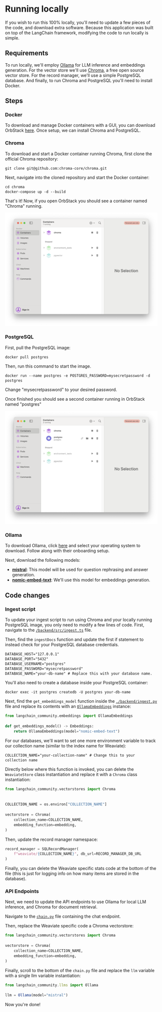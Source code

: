# Running locally

If you wish to run this 100% locally, you'll need to update a few pieces of the code, and download extra software. Because this application was built on top of the LangChain framework, modifying the code to run locally is simple.

## Requirements

To run locally, we'll employ [Ollama](https://ollama.com) for LLM inference and embeddings generation. For the vector store we'll use [Chroma](https://www.trychroma.com/), a free open source vector store. For the record manager, we'll use a simple PostgreSQL database. And finally, to run Chroma and PostgreSQL you'll need to install Docker.

## Steps

### Docker

To download and manage Docker containers with a GUI, you can download OrbStack [here](https://orbstack.dev/download). Once setup, we can install Chroma and PostgreSQL.

### Chroma

To download and start a Docker container running Chroma, first clone the official Chroma repository:

```shell
git clone git@github.com:chroma-core/chroma.git
```

Next, navigate into the cloned repository and start the Docker container:

```shell
cd chroma
docker-compose up -d --build
```

That's it! Now, if you open OrbStack you should see a container named "Chroma" running.

![Chroma Container](./assets/images/orbstack_running_chroma.png)

### PostgreSQL

First, pull the PostgreSQL image:

```shell
docker pull postgres
```

Then, run this command to start the image.

```shell
docker run --name postgres -e POSTGRES_PASSWORD=mysecretpassword -d postgres
```

Change "mysecretpassword" to your desired password.

Once finished you should see a second container running in OrbStack named "postgres"

![Chroma and PostgreSQL Container](./assets/images/orbstack_running_chroma_pgsql.png)

### Ollama

To download Ollama, click [here](https://ollama.com/download) and select your operating system to download. Follow along with their onboarding setup.

Next, download the following models:

- [**mistral**](https://ollama.com/library/mistral): This model will be used for question rephrasing and answer generation.
- [**nomic-embed-text**](https://ollama.com/library/nomic-embed-text): We'll use this model for embeddings generation.

## Code changes

### Ingest script

To update your ingest script to run using Chroma and your locally running PostgreSQL image, you only need to modify a few lines of code. First, navigate to the [`/backend/src/ingest.ts`](/backend/src/ingest.ts) file.

Then, find the `ingestDocs` function and update the first if statement to instead check for your PostgreSQL database credentials.

```shell
DATABASE_HOST="127.0.0.1"
DATABASE_PORT="5432"
DATABASE_USERNAME="postgres"
DATABASE_PASSWORD="mysecretpassword"
DATABASE_NAME="your-db-name" # Replace this with your database name.
```

You'll also need to create a database inside your PostgreSQL container:

```shell
docker exec -it postgres createdb -U postgres your-db-name
```

Next, find the `get_embeddings_model` function inside the [`./backend/ingest.py`](./backend/ingest.py) file and replace its contents with an [`OllamaEmbeddings`](https://python.langchain.com/docs/integrations/text_embedding/ollama) instance:

```python
from langchain_community.embeddings import OllamaEmbeddings

def get_embeddings_model() -> Embeddings:
    return OllamaEmbeddings(model="nomic-embed-text")
```

For our databases, we'll want to set one more environment variable to track our collection name (similar to the index name for Weaviate):

```shell
COLLECTION_NAME="your-collection-name" # Change this to your collection name
```

Directly below where this function is invoked, you can delete the `WeaviateStore` class instantiation and replace it with a `Chroma` class instantiation:

```python
from langchain_community.vectorstores import Chroma


COLLECTION_NAME = os.environ["COLLECTION_NAME"]

vectorstore = Chroma(
    collection_name=COLLECTION_NAME,
    embedding_function=embedding,
)
```

Then, update the record manager namespace:

```python
record_manager = SQLRecordManager(
    f"weaviate/{COLLECTION_NAME}", db_url=RECORD_MANAGER_DB_URL
)
```

Finally, you can delete the Weaviate specific stats code at the bottom of the file (this is just for logging info on how many items are stored in the database).

### API Endpoints

Next, we need to update the API endpoints to use Ollama for local LLM inference, and Chroma for document retrieval.

Navigate to the [`chain.py`](chain.py) file containing the chat endpoint.

Then, replace the Weaviate specific code a Chroma vectorstore:

```python
from langchain_community.vectorstores import Chroma

vectorstore = Chroma(
    collection_name=COLLECTION_NAME,
    embedding_function=embedding,
)
```

Finally, scroll to the bottom of the `chain.py` file and replace the `llm` variable with a single llm variable instantiation:

```typescript
from langchain_community.llms import Ollama

llm = Ollama(model="mistral")
```

Now you're done!